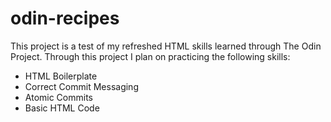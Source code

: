# odin-recipes

This project is a test of my refreshed HTML skills learned through The Odin Project. Through this project I plan on practicing the following skills:
* HTML Boilerplate
* Correct Commit Messaging
* Atomic Commits
* Basic HTML Code